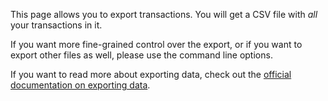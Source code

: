 This page allows you to export transactions. You will get a CSV file with *all* your transactions in it.

If you want more fine-grained control over the export, or if you want to export other files as well, please use the command line options.

If you want to read more about exporting data, check out the [official documentation on exporting data](https://docs.firefly-iii.org/exporting-data/export).